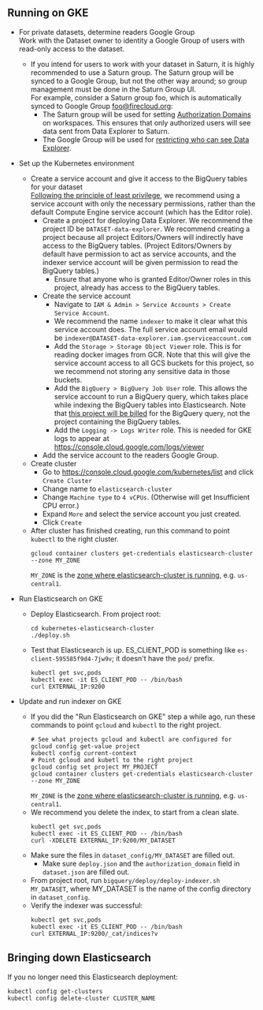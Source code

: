 ## Running on GKE

* For private datasets, determine readers Google Group  
  Work with the Dataset owner to identity a Google Group of users with read-only
  access to the dataset.  
  * If you intend for users to work with your dataset in Saturn, it is highly
    recommended to use a Saturn group. The Saturn group will be synced to a
    Google Group, but not the other way around; so group management must be done
    in the Saturn Group UI.  
    For example, consider a Saturn group foo, which is
    automatically synced to Google Group foo@firecloud.org:
      * The Saturn group will be used for setting [Authorization Domains](https://gatkforums.broadinstitute.org/firecloud/discussion/9524/authorization-domains)
      on workspaces. This ensures that only authorized users will see data sent
      from Data Explorer to Saturn.
      * The Google Group will be used for [restricting who can see
    Data Explorer](https://github.com/DataBiosphere/data-explorer/tree/master/deploy#enable-access-control).
* Set up the Kubernetes environment
  * Create a service account and give it access to the BigQuery tables for your
  dataset  
  [Following the principle of least privilege](https://cloud.google.com/kubernetes-engine/docs/tutorials/authenticating-to-cloud-platform#why_use_service_accounts),
  we recommend using a service account with only the necessary permissions,
  rather than the default Compute Engine service account (which has the Editor
  role).
    * Create a project for deploying Data Explorer. We recommend the project ID
      be `DATASET-data-explorer`. We recommend creating a
      project because all project Editors/Owners will indirectly have
      access to the BigQuery tables. (Project Editors/Owners by default have
      permission to act as service accounts, and the indexer service account will be
      given permission to read the BigQuery tables.)
      * Ensure that anyone who is
      granted Editor/Owner roles in this project, already has access to the BigQuery tables.
    * Create the service account
      * Navigate to `IAM & Admin > Service Accounts > Create Service Account`.
      * We recommend the name `indexer` to make it clear what this service account does.
        The full service account email would be `indexer@DATASET-data-explorer.iam.gserviceaccount.com`
      * Add the `Storage > Storage Object Viewer` role. This is for reading
      docker images from GCR. Note that this will give the service account access to
      all GCS buckets for this project, so we recommend not storing any
      sensitive data in those buckets.
      * Add the `BigQuery > BigQuery Job User` role. This allows the service
      account to run a BigQuery query, which takes place while indexing the
      BigQuery tables into Elasticsearch. Note that [this project will be billed](https://github.com/DataBiosphere/data-explorer-indexers/blob/master/bigquery/indexer.py#L131)
      for the BigQuery query, not the project containing the BigQuery tables.
      * Add the `Logging -> Logs Writer` role. This is needed for GKE logs to
      appear at https://console.cloud.google.com/logs/viewer
    * Add the service account to the readers Google Group.
  * Create cluster
    * Go to https://console.cloud.google.com/kubernetes/list and click `Create Cluster`
    * Change name to `elasticsearch-cluster`
    * Change `Machine type` to `4 vCPUs`. (Otherwise will get Insufficient CPU error.)
    * Expand `More` and select the service account you just created.
    * Click `Create`
  * After cluster has finished creating, run this command to point `kubectl` to
  the right cluster.
    ```
    gcloud container clusters get-credentials elasticsearch-cluster --zone MY_ZONE
    ```
    `MY_ZONE` is the [zone where elasticsearch-cluster is running](https://console.cloud.google.com/kubernetes/list),
    e.g. `us-central1`.

* Run Elasticsearch on GKE
  * Deploy Elasticsearch. From project root:
    ```
    cd kubernetes-elasticsearch-cluster
    ./deploy.sh
    ```
  * Test that Elasticsearch is up. ES_CLIENT_POD is something like
  `es-client-595585f9d4-7jw9v`; it doesn't have the `pod/` prefix.
    ```
    kubectl get svc,pods
    kubectl exec -it ES_CLIENT_POD -- /bin/bash
    curl EXTERNAL_IP:9200
    ```

* Update and run indexer on GKE
  * If you did the "Run Elasticsearch on GKE" step a while ago, run
    these commands to point `gcloud` and `kubectl` to the right project.
    ```
    # See what projects gcloud and kubectl are configured for
    gcloud config get-value project
    kubectl config current-context
    # Point gcloud and kubetl to the right project
    gcloud config set project MY_PROJECT
    gcloud container clusters get-credentials elasticsearch-cluster --zone MY_ZONE
    ```
    `MY_ZONE` is the [zone where elasticsearch-cluster is running](https://console.cloud.google.com/kubernetes/list),
    e.g. `us-central1`.
  * We recommend you delete the index, to start from a clean slate.
    ```
    kubectl get svc,pods
    kubectl exec -it ES_CLIENT_POD -- /bin/bash
    curl -XDELETE EXTERNAL_IP:9200/MY_DATASET
    ```
  * Make sure the files in `dataset_config/MY_DATASET` are filled out.
    * Make sure `deploy.json` and the `authorization_domain` field in
      `dataset.json` are filled out.
  * From project root, run `bigquery/deploy/deploy-indexer.sh MY_DATASET`, where
  MY_DATASET is the name of the config directory in `dataset_config`.
  * Verify the indexer was successful:
    ```
    kubectl get svc,pods
    kubectl exec -it ES_CLIENT_POD -- /bin/bash
    curl EXTERNAL_IP:9200/_cat/indices?v
    ```

## Bringing down Elasticsearch

If you no longer need this Elasticsearch deployment:
```
kubectl config get-clusters
kubectl config delete-cluster CLUSTER_NAME
```
